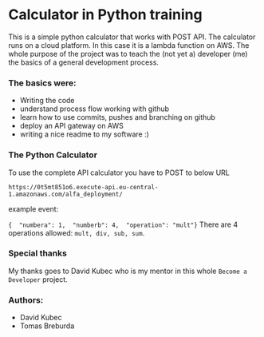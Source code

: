 # Calculator in Python training
This is a simple python calculator that works with POST API. The calculator runs on a cloud platform. In this case it is a lambda function on AWS.
The whole purpose of the project was to teach the (not yet a) developer (me) the basics of a general development process.

### The basics were:
* Writing the code
* understand process flow working with github
* learn how to use commits, pushes and branching on github
* deploy an API gateway on AWS
* writing a nice readme to my software :)

### The Python Calculator
To use the complete API calculator you have to POST to below URL

`https://0t5mt851o6.execute-api.eu-central-1.amazonaws.com/alfa_deployment/`

example event:

`{  "numbera": 1,  "numberb": 4,  "operation": "mult"}`
There are 4 operations allowed: `mult, div, sub, sum`.

### Special thanks

My thanks goes to David Kubec who is my mentor in this whole `Become a Developer` project.

### Authors:
* David Kubec
* Tomas Breburda
